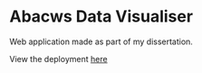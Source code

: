 # Abacws Data Visualiser
Web application made as part of my dissertation.

View the deployment [here](https://abacws.ggrainger.uk/)
